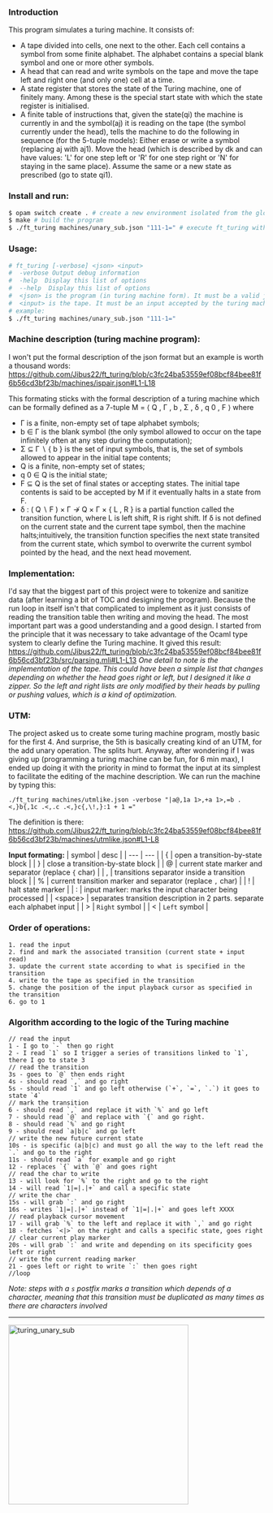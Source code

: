 ### Introduction
This program simulates a turing machine. It consists of:
- A tape divided into cells, one next to the other. Each cell contains a symbol from some finite alphabet. The alphabet contains a special blank symbol and one or more other symbols.
- A head that can read and write symbols on the tape and move the tape left and right one (and only one) cell at a time.
- A state register that stores the state of the Turing machine, one of finitely many. Among these is the special start state with which the state register is initialised.
- A finite table of instructions that, given the state(qi) the machine is currently in and the symbol(aj) it is reading on the tape (the symbol currently under the head), tells the machine to do the following in sequence (for the 5-tuple models):
    Either erase or write a symbol (replacing aj with aj1).
    Move the head (which is described by dk and can have values: 'L' for one step left or 'R' for one step right or 'N' for staying in the same place).
    Assume the same or a new state as prescribed (go to state qi1).

### Install and run:
```sh
$ opam switch create . # create a new environment isolated from the global one and install all required dependencies
$ make # build the program
$ ./ft_turing machines/unary_sub.json "111-1=" # execute ft_turing with a json machine and the input it must process
```

### Usage:
```sh
# ft_turing [-verbose] <json> <input>
#  -verbose Output debug information
#  -help  Display this list of options
#  --help  Display this list of options
#  <json> is the program (in turing machine form). It must be a valid json file with correct format.
#  <input> is the tape. It must be an input accepted by the turing machine definition given by the json file.
# example:
$ ./ft_turing machines/unary_sub.json "111-1="
```

### Machine description (turing machine program):
I won't put the formal description of the json format but an example is worth a thousand words:
https://github.com/Jibus22/ft_turing/blob/c3fc24ba53559ef08bcf84bee81f6b56cd3bf23b/machines/ispair.json#L1-L18

This formating sticks with the formal description of a turing machine which can be formally defined as a 7-tuple M = ⟨ Q , Γ , b , Σ , δ , q 0 , F ⟩ where

- Γ is a finite, non-empty set of tape alphabet symbols;
- b ∈ Γ is the blank symbol (the only symbol allowed to occur on the tape infinitely often at any step during the computation);
- Σ ⊆ Γ ∖ { b } is the set of input symbols, that is, the set of symbols allowed to appear in the initial tape contents;
- Q is a finite, non-empty set of states;
- q 0 ∈ Q is the initial state;
- F ⊆ Q is the set of final states or accepting states. The initial tape contents is said to be accepted by M if it eventually halts in a state from F.
- δ : ( Q ∖ F ) × Γ ↛ Q × Γ × { L , R } is a partial function called the transition function, where L is left shift, R is right shift. If δ is not defined on the current state and the current tape symbol, then the machine halts;intuitively, the transition function specifies the next state transited from the current state, which symbol to overwrite the current symbol pointed by the head, and the next head movement.

### Implementation:

I'd say that the biggest part of this project were to tokenize and sanitize data (after learning a bit of TOC and designing the program). Because the run loop in itself isn't that complicated to implement as it just consists of reading the transition table then writing and moving the head.
The most important part was a good understanding and a good design. I started from the principle that it was necessary to take advantage of the Ocaml type system to clearly define the Turing machine. It gived this result:
https://github.com/Jibus22/ft_turing/blob/c3fc24ba53559ef08bcf84bee81f6b56cd3bf23b/src/parsing.mli#L1-L13
*One detail to note is the implementation of the tape. This could have been a simple list that changes depending on whether the head goes right or left, but I designed it like a zipper. So the left and right lists are only modified by their heads by pulling or pushing values, which is a kind of optimization.*

### UTM:

The project asked us to create some turing machine program, mostly basic for the first 4. And surprise, the 5th is basically creating kind of an UTM, for the add unary operation. The splits hurt. Anyway, after wondering if I was giving up (programming a turing machine can be fun, for 6 min max), I ended up doing it with the priority in mind to format the input at its simplest to facilitate the editing of the machine description.
We can run the machine by typing this:
```
./ft_turing machines/utmlike.json -verbose "|a@,1a 1>,+a 1>,=b .<,}b{,1c .<,.c .<,}c{,\!,}:1 + 1 ="
```

The definition is there:
https://github.com/Jibus22/ft_turing/blob/c3fc24ba53559ef08bcf84bee81f6b56cd3bf23b/machines/utmlike.json#L1-L8

**Input formating:**
| symbol | desc |
| --- | --- |
| {   | open a transition-by-state block |
| }   | close a transition-by-state block |
| @   | current state marker and separator (replace `{` char) |
| ,   | transitions separator inside a transition block |
| %   | current transition marker and separator (replace `,` char) |
| !   | halt state marker |
| :   | input marker: marks the input character being processed |
| &lt;space&gt; | separates transition description in 2 parts. separate each alphabet input |
| >   | `Right` symbol |
| <   | `Left` symbol |

### Order of operations:
```
1. read the input
2. find and mark the associated transition (current state + input read)
3. update the current state according to what is specified in the transition
4. write to the tape as specified in the transition
5. change the position of the input playback cursor as specified in the transition
6. go to 1
```

### Algorithm according to the logic of the Turing machine
```
// read the input  
1 - I go to `-` then go right  
2 - I read `1` so I trigger a series of transitions linked to `1`, there I go to state 3  
// read the transition  
3s - goes to `@` then ends right  
4s - should read `,` and go right  
5s - should read `1` and go left otherwise (`+`, `=`, `.`) it goes to state `4`  
// mark the transition  
6 - should read `,` and replace it with `%` and go left  
7 - should read `@` and replace with `{` and go right.  
8 - should read `%` and go right  
9 - should read `a|b|c` and go left  
// write the new future current state  
10s - is specific (a|b|c) and must go all the way to the left read the `.` and go to the right  
11s - should read `a` for example and go right  
12 - replaces `{` with `@` and goes right  
// read the char to write  
13 - will look for `%` to the right and go to the right  
14 - will read `1|=|.|+` and call a specific state  
// write the char  
15s - will grab `:` and go right  
16s - writes `1|=|.|+` instead of `1|=|.|+` and goes left XXXX  
// read playback cursor movement  
17 - will grab `%` to the left and replace it with `,` and go right  
18 - fetches `<|>` on the right and calls a specific state, goes right  
// clear current play marker  
20s - will grab `:` and write and depending on its specificity goes left or right  
// write the current reading marker  
21 - goes left or right to write `:` then goes right  
//loop
```

*Note: steps with a `s` postfix marks a transition which depends of a character, meaning that this transition must be duplicated as many times as there are characters involved*

---

<img width="354" alt="turing_unary_sub" src="https://github.com/user-attachments/assets/38376557-a721-49e6-a44d-13cecd7aa395">
